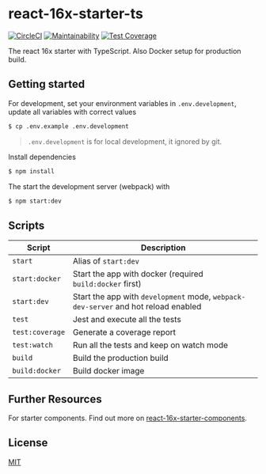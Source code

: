 # react-16x-starter-ts

[![CircleCI](https://circleci.com/gh/demonmhon/react-16x-starter/tree/master.svg?style=svg)](https://circleci.com/gh/demonmhon/react-16x-starter/tree/master)
[![Maintainability](https://api.codeclimate.com/v1/badges/0d79bf0a50031716bdcc/maintainability)](https://codeclimate.com/github/demonmhon/react-16x-starter/maintainability)
[![Test Coverage](https://api.codeclimate.com/v1/badges/0d79bf0a50031716bdcc/test_coverage)](https://codeclimate.com/github/demonmhon/react-16x-starter/test_coverage)

The react 16x starter with TypeScript. Also Docker setup for production build.

## Getting started

For development, set your environment variables in `.env.development`, update all variables with correct values

```bash
$ cp .env.example .env.development
```

> `.env.development` is for local development, it ignored by git.

Install dependencies

```bash
$ npm install
```

The start the development server (webpack) with

```bash
$ npm start:dev
```


## Scripts

| Script | Description |
|-|-|
| `start` | Alias of `start:dev` |
| `start:docker` | Start the app with docker (required `build:docker` first) |
| `start:dev` | Start the app with `development` mode, `webpack-dev-server` and hot reload enabled |
| `test` | Jest and execute all the tests |
| `test:coverage` | Generate a coverage report |
| `test:watch` | Run all the tests and keep on watch mode |
| `build` | Build the production build |
| `build:docker` | Build docker image |


## Further Resources

For starter components. Find out more on [react-16x-starter-components](https://github.com/demonmhon/react-16x-starter-components).


## License

[MIT](LICENSE.md)
